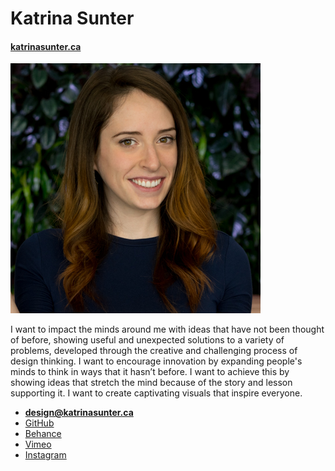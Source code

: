 # Katrina Sunter

#### [katrinasunter.ca](https://katrinasunter.ca)

![](self-pic.jpg)

 I want to impact the minds around me with ideas that have not been thought of before, showing useful and unexpected solutions to a variety of problems, developed through the creative and challenging process of design thinking. I want to encourage innovation by expanding people's minds to think in ways that it hasn’t before.
 I want to achieve this by showing ideas that stretch the  mind because of the story and lesson supporting it.
 I want to create captivating visuals that inspire everyone.

 - **[design@katrinasunter.ca](mailto:design@katrinasunter.ca)**
 - [GitHub](https://github.com/kattysun8)
 - [Behance](https://www.behance.net/KatSunter)
 - [Vimeo](https://vimeo.com/kattysun8)
 - [Instagram](https://www.instagram.com/kattysun8/)
